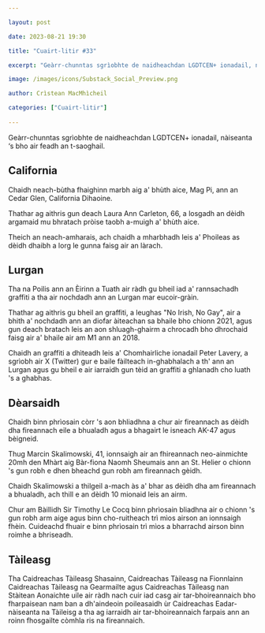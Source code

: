 ```yaml
---

layout: post

date: 2023-08-21 19:30

title: "Cuairt-litir #33"

excerpt: "Geàrr-chunntas sgrìobhte de naidheachdan LGDTCEN+ ionadail, nàiseanta ‘s bho air feadh an t-saoghail."

image: /images/icons/Substack_Social_Preview.png

author: Crìstean MacMhìcheil

categories: ["Cuairt-litir"]
  
---
```


Geàrr-chunntas sgrìobhte de naidheachdan LGDTCEN+ ionadail, nàiseanta ‘s bho air feadh an t-saoghail.

## California

Chaidh neach-bùtha fhaighinn marbh aig a' bhùth aice, Mag Pi, ann an Cedar Glen, California Dihaoine.

Thathar ag aithris gun deach Laura Ann Carleton, 66, a losgadh an dèidh argamaid mu bhratach pròise taobh a-muigh a' bhùth aice.

Theich an neach-amharais, ach chaidh a mharbhadh leis a' Phoileas as dèidh dhaibh a lorg le gunna faisg air an làrach.

## Lurgan

Tha na Poilis ann an Èirinn a Tuath air ràdh gu bheil iad a' rannsachadh graffiti a tha air nochdadh ann an Lurgan mar eucoir-gràin.

Thathar ag aithris gu bheil an graffiti, a leughas "No Irish, No Gay", air a bhith a' nochdadh ann an diofar àiteachan sa bhaile bho chionn 2021, agus gun deach bratach leis an aon shluagh-ghairm a chrocadh bho dhrochaid faisg air a' bhaile air am M1 ann an 2018.

Chaidh an graffiti a dhìteadh leis a' Chomhairliche ionadail Peter Lavery, a sgrìobh air X (Twitter) gur e baile fàilteach in-ghabhalach a th' ann an Lurgan agus gu bheil e air iarraidh gun tèid an graffiti a ghlanadh cho luath 's a ghabhas.

## Dèarsaidh

Chaidh binn phrìosain còrr 's aon bhliadhna a chur air fireannach as dèidh dha fireannach eile a bhualadh agus a bhagairt le isneach AK-47 agus bèigneid.

Thug Marcin Skalimowski, 41, ionnsaigh air an fhireannach neo-ainmichte 20mh den Mhàrt aig Bàr-fiona Naomh Sheumais ann an St. Helier o chionn 's gun robh e dhen bheachd gun robh am fireannach gèidh.

Chaidh Skalimowski a thilgeil a-mach às a' bhar as dèidh dha am fireannach a bhualadh, ach thill e an dèidh 10 mionaid leis an airm.

Chur am Bàillidh Sir Timothy Le Cocq binn phrìosain bliadhna air o chionn 's gun robh arm aige agus binn cho-ruitheach trì mìos airson an ionnsaigh fhèin. Cuideachd fhuair e binn phrìosain trì mìos a bharrachd airson binn roimhe a bhriseadh.

## Tàileasg

Tha Caidreachas Tàileasg Shasainn, Caidreachas Tàileasg na Fionnlainn Caidreachas Tàileasg na Gearmailte agus Caidreachas Tàileasg nan Stàitean Aonaichte uile air ràdh nach cuir iad casg air tar-bhoireannaich bho fharpaisean nam ban a dh'aindeoin poileasaidh ùr Caidreachas Eadar-nàiseanta na Tàileisg a tha ag iarraidh air tar-bhoireannaich farpais ann an roinn fhosgailte còmhla ris na fireannaich.